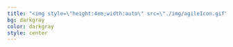 ```yaml
---
title: "<img style=\"height:4em;width:auto\" src=\"./img/agileIcon.gif\" />"
bg: darkgray
color: darkgray
style: center
---
```

